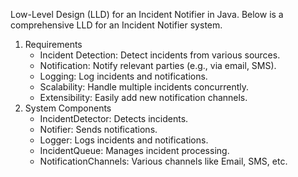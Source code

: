 Low-Level Design (LLD) for an Incident Notifier in Java.
Below is a comprehensive LLD for an Incident Notifier system.

1. Requirements
   * Incident Detection: Detect incidents from various sources.
   * Notification: Notify relevant parties (e.g., via email, SMS).
   * Logging: Log incidents and notifications.
   * Scalability: Handle multiple incidents concurrently.
   * Extensibility: Easily add new notification channels.
2. System Components
   * IncidentDetector: Detects incidents.
   * Notifier: Sends notifications.
   * Logger: Logs incidents and notifications.
   * IncidentQueue: Manages incident processing.
   * NotificationChannels: Various channels like Email, SMS, etc.
